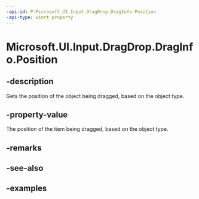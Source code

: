```yaml
---
-api-id: P:Microsoft.UI.Input.DragDrop.DragInfo.Position
-api-type: winrt property
---
```


# Microsoft.UI.Input.DragDrop.DragInfo.Position

<!--
public Windows.Foundation.Point Position { get; }
-->

## -description

Gets the position of the object being dragged, based on the object type.

## -property-value

The position of the item being dragged, based on the object type.

## -remarks

## -see-also

## -examples
